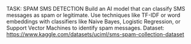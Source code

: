 TASK: SPAM SMS DETECTION
Build an AI model that can classify SMS messages as spam or legitimate. Use techniques like TF-IDF or word embeddings with classifiers like Naive Bayes, Logistic Regression, or Support Vector Machines to identify spam messages.
Dataset: https://www.kaggle.com/datasets/uciml/sms-spam-collection-dataset
